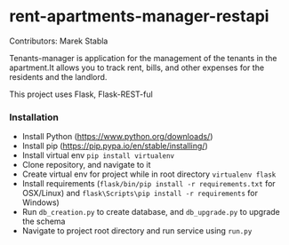 # rent-apartments-manager-restapi

Contributors:
Marek Stabla

Tenants-manager is application for the management of the tenants in the apartment.It allows you to track rent, bills, and other expenses for the residents and the landlord.

This project uses Flask, Flask-REST-ful

### Installation

* Install Python (https://www.python.org/downloads/)
* Install pip (https://pip.pypa.io/en/stable/installing/)
* Install virtual env ```pip install virtualenv```
* Clone repository, and navigate to it
* Create virtual env for project while in root directory ```virtualenv flask```
* Install requirements (```flask/bin/pip install -r requirements.txt``` for OSX/Linux) and ```flask\Scripts\pip install -r requirements``` for Windows)
* Run ```db_creation.py``` to create database, and ```db_upgrade.py``` to upgrade the schema
* Navigate to project root directory and run service using ```run.py```
